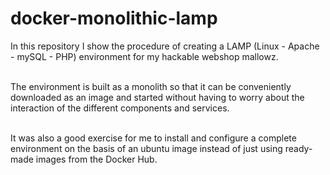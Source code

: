 # docker-monolithic-lamp
In this repository I show the procedure of creating a LAMP (Linux - Apache - mySQL - PHP) environment 
for my hackable webshop mallowz. <br/><br/>

The environment is built as a monolith so that it can be conveniently downloaded as an image and started 
without having to worry about the interaction of the different components and services. <br/><br/>

It was also a good exercise for me to install and configure a complete environment on the basis of an ubuntu 
image instead of just using ready-made images from the Docker Hub.
